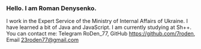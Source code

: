 ### Hello. I am Roman Denysenko. 
I work in the Expert Service of the Ministry of Internal Affairs of Ukraine. 
I have learned a bit of Java and JavaScript. 
I am currently studying at Sh++. 
You can contact me: 
Telegram RoDen_77, 
GitHub https://github.com/7roden, 
Email 23roden77@gmail.com

<!---
7roden/7roden is a ✨ special ✨ repository because its `README.md` (this file) appears on your GitHub profile.
You can click the Preview link to take a look at your changes.
--->
